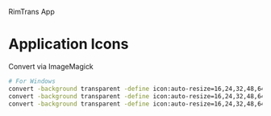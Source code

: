 RimTrans App

# Application Icons

Convert via ImageMagick

```bash
# For Windows
convert -background transparent -define icon:auto-resize=16,24,32,48,64,72,96,128,256 "icon.png" "icon.ico"
convert -background transparent -define icon:auto-resize=16,24,32,48,64,72,96,128,256 "installerIcon.png" "installerIcon.ico"
convert -background transparent -define icon:auto-resize=16,24,32,48,64,72,96,128,256 "uninstallerIcon.png" "uninstallerIcon.ico"
```
